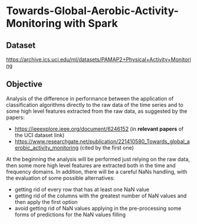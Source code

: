 # Towards-Global-Aerobic-Activity-Monitoring with Spark

## Dataset
https://archive.ics.uci.edu/ml/datasets/PAMAP2+Physical+Activity+Monitoring

## Objective
Analysis of the difference in performance between the application of classification algorithms directly to the raw data of the time series and to some high level features extracted from the raw data, as suggested by the papers:

* https://ieeexplore.ieee.org/document/6246152 (in **relevant papers** of the UCI dataset link)
* https://www.researchgate.net/publication/221410580_Towards_global_aerobic_activity_monitoring (cited by the first one)

At the beginning the analysis will be performed just relying on the raw data, then some more high level features are extracted both in the time and frequency domains.
In addition, there will be a careful NaNs handling, with the evaluation of some possible alternatives:
* getting rid of every row that has at least one NaN value
* getting rid of the columns with the greatest number of NaN values and then apply the first option
* avoid getting rid of NaN values applying in the pre-processing some forms of predictions for the NaN values filling
